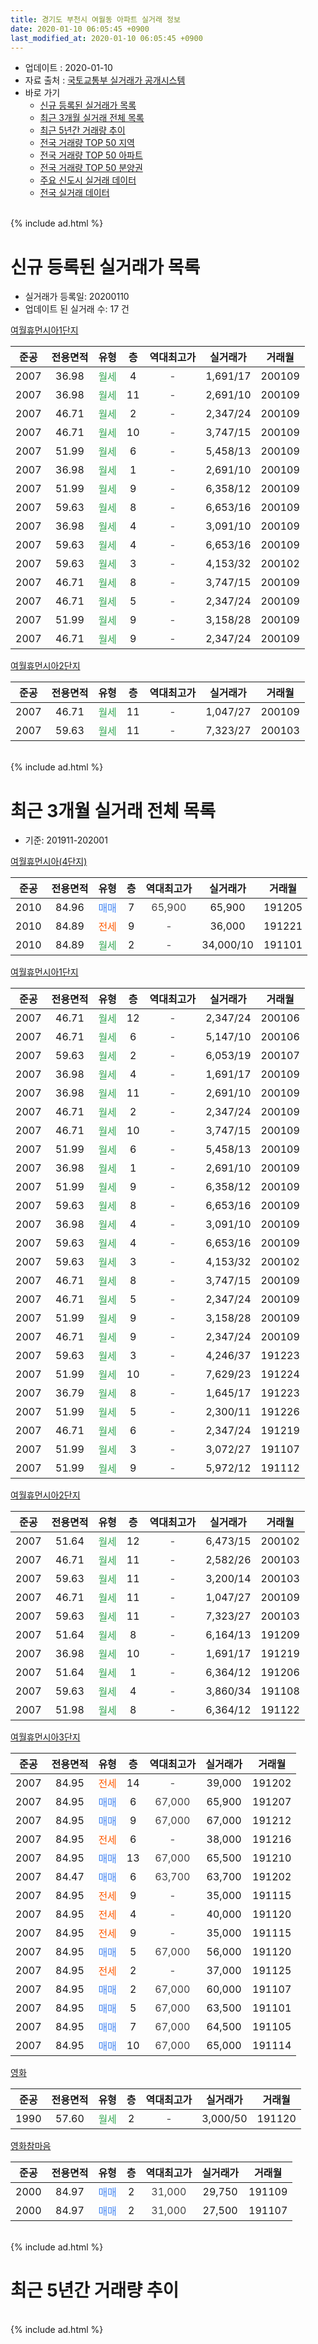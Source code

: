 ```yaml
---
title: 경기도 부천시 여월동 아파트 실거래 정보
date: 2020-01-10 06:05:45 +0900
last_modified_at: 2020-01-10 06:05:45 +0900
---
```


* 업데이트 : 2020-01-10
* 자료 출처 : [국토교통부 실거래가 공개시스템](http://rt.molit.go.kr)
* 바로 가기
    * [신규 등록된 실거래가 목록](#신규-등록된-실거래가-목록)
    * [최근 3개월 실거래 전체 목록](#최근-3개월-실거래-전체-목록)
    * [최근 5년간 거래량 추이](#최근-5년간-거래량-추이)
    * [전국 거래량 TOP 50 지역](https://inasie.github.io/apt-trade-info/최근-3개월-전국에서-가장-거래가-많이-발생한-지역)
    * [전국 거래량 TOP 50 아파트](https://inasie.github.io/apt-trade-info/최근-3개월-전국에서-가장-거래가-많이-발생한-아파트)
    * [전국 거래량 TOP 50 분양권](https://inasie.github.io/apt-trade-info/최근-3개월-전국에서-가장-거래가-많이-발생한-분양권)
    * [주요 신도시 실거래 데이터](https://inasie.github.io/apt-trade-info/주요-신도시)
    * [전국 실거래 데이터](https://inasie.github.io/apt-trade-info/전국)
<br>
{% include ad.html %}
<br>

# 신규 등록된 실거래가 목록
* 실거래가 등록일: 20200110
* 업데이트 된 실거래 수: 17 건


[여월휴먼시아1단지](https://search.naver.com/search.naver?query=%EA%B2%BD%EA%B8%B0%EB%8F%84+%EB%B6%80%EC%B2%9C%EC%8B%9C+%EC%97%AC%EC%9B%94%EB%8F%99+%EC%97%AC%EC%9B%94%ED%9C%B4%EB%A8%BC%EC%8B%9C%EC%95%841%EB%8B%A8%EC%A7%80)

|준공|전용면적|유형|층|역대최고가|실거래가|거래월|
|:---:|:---:|:---:|:---:|:---:|:---:|:---:|
|2007|36.98|<span style="color:#34a853">월세</span>|4|<span style="color:#444444">-</span>|1,691/17|200109|
|2007|36.98|<span style="color:#34a853">월세</span>|11|<span style="color:#444444">-</span>|2,691/10|200109|
|2007|46.71|<span style="color:#34a853">월세</span>|2|<span style="color:#444444">-</span>|2,347/24|200109|
|2007|46.71|<span style="color:#34a853">월세</span>|10|<span style="color:#444444">-</span>|3,747/15|200109|
|2007|51.99|<span style="color:#34a853">월세</span>|6|<span style="color:#444444">-</span>|5,458/13|200109|
|2007|36.98|<span style="color:#34a853">월세</span>|1|<span style="color:#444444">-</span>|2,691/10|200109|
|2007|51.99|<span style="color:#34a853">월세</span>|9|<span style="color:#444444">-</span>|6,358/12|200109|
|2007|59.63|<span style="color:#34a853">월세</span>|8|<span style="color:#444444">-</span>|6,653/16|200109|
|2007|36.98|<span style="color:#34a853">월세</span>|4|<span style="color:#444444">-</span>|3,091/10|200109|
|2007|59.63|<span style="color:#34a853">월세</span>|4|<span style="color:#444444">-</span>|6,653/16|200109|
|2007|59.63|<span style="color:#34a853">월세</span>|3|<span style="color:#444444">-</span>|4,153/32|200102|
|2007|46.71|<span style="color:#34a853">월세</span>|8|<span style="color:#444444">-</span>|3,747/15|200109|
|2007|46.71|<span style="color:#34a853">월세</span>|5|<span style="color:#444444">-</span>|2,347/24|200109|
|2007|51.99|<span style="color:#34a853">월세</span>|9|<span style="color:#444444">-</span>|3,158/28|200109|
|2007|46.71|<span style="color:#34a853">월세</span>|9|<span style="color:#444444">-</span>|2,347/24|200109|

[여월휴먼시아2단지](https://search.naver.com/search.naver?query=%EA%B2%BD%EA%B8%B0%EB%8F%84+%EB%B6%80%EC%B2%9C%EC%8B%9C+%EC%97%AC%EC%9B%94%EB%8F%99+%EC%97%AC%EC%9B%94%ED%9C%B4%EB%A8%BC%EC%8B%9C%EC%95%842%EB%8B%A8%EC%A7%80)

|준공|전용면적|유형|층|역대최고가|실거래가|거래월|
|:---:|:---:|:---:|:---:|:---:|:---:|:---:|
|2007|46.71|<span style="color:#34a853">월세</span>|11|<span style="color:#444444">-</span>|1,047/27|200109|
|2007|59.63|<span style="color:#34a853">월세</span>|11|<span style="color:#444444">-</span>|7,323/27|200103|


<br>
{% include ad.html %}
<br>

# 최근 3개월 실거래 전체 목록
* 기준: 201911-202001


[여월휴먼시아(4단지)](https://search.naver.com/search.naver?query=%EA%B2%BD%EA%B8%B0%EB%8F%84+%EB%B6%80%EC%B2%9C%EC%8B%9C+%EC%97%AC%EC%9B%94%EB%8F%99+%EC%97%AC%EC%9B%94%ED%9C%B4%EB%A8%BC%EC%8B%9C%EC%95%84%284%EB%8B%A8%EC%A7%80%29)

|준공|전용면적|유형|층|역대최고가|실거래가|거래월|
|:---:|:---:|:---:|:---:|:---:|:---:|:---:|
|2010|84.96|<span style="color:#4285f3">매매</span>|7|<span style="color:#444444">65,900</span>|65,900|191205|
|2010|84.89|<span style="color:#ff5a00">전세</span>|9|<span style="color:#444444">-</span>|36,000|191221|
|2010|84.89|<span style="color:#34a853">월세</span>|2|<span style="color:#444444">-</span>|34,000/10|191101|

[여월휴먼시아1단지](https://search.naver.com/search.naver?query=%EA%B2%BD%EA%B8%B0%EB%8F%84+%EB%B6%80%EC%B2%9C%EC%8B%9C+%EC%97%AC%EC%9B%94%EB%8F%99+%EC%97%AC%EC%9B%94%ED%9C%B4%EB%A8%BC%EC%8B%9C%EC%95%841%EB%8B%A8%EC%A7%80)

|준공|전용면적|유형|층|역대최고가|실거래가|거래월|
|:---:|:---:|:---:|:---:|:---:|:---:|:---:|
|2007|46.71|<span style="color:#34a853">월세</span>|12|<span style="color:#444444">-</span>|2,347/24|200106|
|2007|46.71|<span style="color:#34a853">월세</span>|6|<span style="color:#444444">-</span>|5,147/10|200106|
|2007|59.63|<span style="color:#34a853">월세</span>|2|<span style="color:#444444">-</span>|6,053/19|200107|
|2007|36.98|<span style="color:#34a853">월세</span>|4|<span style="color:#444444">-</span>|1,691/17|200109|
|2007|36.98|<span style="color:#34a853">월세</span>|11|<span style="color:#444444">-</span>|2,691/10|200109|
|2007|46.71|<span style="color:#34a853">월세</span>|2|<span style="color:#444444">-</span>|2,347/24|200109|
|2007|46.71|<span style="color:#34a853">월세</span>|10|<span style="color:#444444">-</span>|3,747/15|200109|
|2007|51.99|<span style="color:#34a853">월세</span>|6|<span style="color:#444444">-</span>|5,458/13|200109|
|2007|36.98|<span style="color:#34a853">월세</span>|1|<span style="color:#444444">-</span>|2,691/10|200109|
|2007|51.99|<span style="color:#34a853">월세</span>|9|<span style="color:#444444">-</span>|6,358/12|200109|
|2007|59.63|<span style="color:#34a853">월세</span>|8|<span style="color:#444444">-</span>|6,653/16|200109|
|2007|36.98|<span style="color:#34a853">월세</span>|4|<span style="color:#444444">-</span>|3,091/10|200109|
|2007|59.63|<span style="color:#34a853">월세</span>|4|<span style="color:#444444">-</span>|6,653/16|200109|
|2007|59.63|<span style="color:#34a853">월세</span>|3|<span style="color:#444444">-</span>|4,153/32|200102|
|2007|46.71|<span style="color:#34a853">월세</span>|8|<span style="color:#444444">-</span>|3,747/15|200109|
|2007|46.71|<span style="color:#34a853">월세</span>|5|<span style="color:#444444">-</span>|2,347/24|200109|
|2007|51.99|<span style="color:#34a853">월세</span>|9|<span style="color:#444444">-</span>|3,158/28|200109|
|2007|46.71|<span style="color:#34a853">월세</span>|9|<span style="color:#444444">-</span>|2,347/24|200109|
|2007|59.63|<span style="color:#34a853">월세</span>|3|<span style="color:#444444">-</span>|4,246/37|191223|
|2007|51.99|<span style="color:#34a853">월세</span>|10|<span style="color:#444444">-</span>|7,629/23|191224|
|2007|36.79|<span style="color:#34a853">월세</span>|8|<span style="color:#444444">-</span>|1,645/17|191223|
|2007|51.99|<span style="color:#34a853">월세</span>|5|<span style="color:#444444">-</span>|2,300/11|191226|
|2007|46.71|<span style="color:#34a853">월세</span>|6|<span style="color:#444444">-</span>|2,347/24|191219|
|2007|51.99|<span style="color:#34a853">월세</span>|3|<span style="color:#444444">-</span>|3,072/27|191107|
|2007|51.99|<span style="color:#34a853">월세</span>|9|<span style="color:#444444">-</span>|5,972/12|191112|

[여월휴먼시아2단지](https://search.naver.com/search.naver?query=%EA%B2%BD%EA%B8%B0%EB%8F%84+%EB%B6%80%EC%B2%9C%EC%8B%9C+%EC%97%AC%EC%9B%94%EB%8F%99+%EC%97%AC%EC%9B%94%ED%9C%B4%EB%A8%BC%EC%8B%9C%EC%95%842%EB%8B%A8%EC%A7%80)

|준공|전용면적|유형|층|역대최고가|실거래가|거래월|
|:---:|:---:|:---:|:---:|:---:|:---:|:---:|
|2007|51.64|<span style="color:#34a853">월세</span>|12|<span style="color:#444444">-</span>|6,473/15|200102|
|2007|46.71|<span style="color:#34a853">월세</span>|11|<span style="color:#444444">-</span>|2,582/26|200103|
|2007|59.63|<span style="color:#34a853">월세</span>|11|<span style="color:#444444">-</span>|3,200/14|200103|
|2007|46.71|<span style="color:#34a853">월세</span>|11|<span style="color:#444444">-</span>|1,047/27|200109|
|2007|59.63|<span style="color:#34a853">월세</span>|11|<span style="color:#444444">-</span>|7,323/27|200103|
|2007|51.64|<span style="color:#34a853">월세</span>|8|<span style="color:#444444">-</span>|6,164/13|191209|
|2007|36.98|<span style="color:#34a853">월세</span>|10|<span style="color:#444444">-</span>|1,691/17|191219|
|2007|51.64|<span style="color:#34a853">월세</span>|1|<span style="color:#444444">-</span>|6,364/12|191206|
|2007|59.63|<span style="color:#34a853">월세</span>|4|<span style="color:#444444">-</span>|3,860/34|191108|
|2007|51.98|<span style="color:#34a853">월세</span>|8|<span style="color:#444444">-</span>|6,364/12|191122|

[여월휴먼시아3단지](https://search.naver.com/search.naver?query=%EA%B2%BD%EA%B8%B0%EB%8F%84+%EB%B6%80%EC%B2%9C%EC%8B%9C+%EC%97%AC%EC%9B%94%EB%8F%99+%EC%97%AC%EC%9B%94%ED%9C%B4%EB%A8%BC%EC%8B%9C%EC%95%843%EB%8B%A8%EC%A7%80)

|준공|전용면적|유형|층|역대최고가|실거래가|거래월|
|:---:|:---:|:---:|:---:|:---:|:---:|:---:|
|2007|84.95|<span style="color:#ff5a00">전세</span>|14|<span style="color:#444444">-</span>|39,000|191202|
|2007|84.95|<span style="color:#4285f3">매매</span>|6|<span style="color:#444444">67,000</span>|65,900|191207|
|2007|84.95|<span style="color:#4285f3">매매</span>|9|<span style="color:#444444">67,000</span>|67,000|191212|
|2007|84.95|<span style="color:#ff5a00">전세</span>|6|<span style="color:#444444">-</span>|38,000|191216|
|2007|84.95|<span style="color:#4285f3">매매</span>|13|<span style="color:#444444">67,000</span>|65,500|191210|
|2007|84.47|<span style="color:#4285f3">매매</span>|6|<span style="color:#444444">63,700</span>|63,700|191202|
|2007|84.95|<span style="color:#ff5a00">전세</span>|9|<span style="color:#444444">-</span>|35,000|191115|
|2007|84.95|<span style="color:#ff5a00">전세</span>|4|<span style="color:#444444">-</span>|40,000|191120|
|2007|84.95|<span style="color:#ff5a00">전세</span>|9|<span style="color:#444444">-</span>|35,000|191115|
|2007|84.95|<span style="color:#4285f3">매매</span>|5|<span style="color:#444444">67,000</span>|56,000|191120|
|2007|84.95|<span style="color:#ff5a00">전세</span>|2|<span style="color:#444444">-</span>|37,000|191125|
|2007|84.95|<span style="color:#4285f3">매매</span>|2|<span style="color:#444444">67,000</span>|60,000|191107|
|2007|84.95|<span style="color:#4285f3">매매</span>|5|<span style="color:#444444">67,000</span>|63,500|191101|
|2007|84.95|<span style="color:#4285f3">매매</span>|7|<span style="color:#444444">67,000</span>|64,500|191105|
|2007|84.95|<span style="color:#4285f3">매매</span>|10|<span style="color:#444444">67,000</span>|65,000|191114|


<script async src="//pagead2.googlesyndication.com/pagead/js/adsbygoogle.js"></script>
<!-- 기본 -->
<ins class="adsbygoogle"
     style="display:block"
     data-ad-client="ca-pub-2446590836940007"
     data-ad-slot="1659523306"
     data-ad-format="auto"
     data-full-width-responsive="true"></ins>
<script>
(adsbygoogle = window.adsbygoogle || []).push({});
</script>


[영화](https://search.naver.com/search.naver?query=%EA%B2%BD%EA%B8%B0%EB%8F%84+%EB%B6%80%EC%B2%9C%EC%8B%9C+%EC%97%AC%EC%9B%94%EB%8F%99+%EC%98%81%ED%99%94)

|준공|전용면적|유형|층|역대최고가|실거래가|거래월|
|:---:|:---:|:---:|:---:|:---:|:---:|:---:|
|1990|57.60|<span style="color:#34a853">월세</span>|2|<span style="color:#444444">-</span>|3,000/50|191120|

[영화참마음](https://search.naver.com/search.naver?query=%EA%B2%BD%EA%B8%B0%EB%8F%84+%EB%B6%80%EC%B2%9C%EC%8B%9C+%EC%97%AC%EC%9B%94%EB%8F%99+%EC%98%81%ED%99%94%EC%B0%B8%EB%A7%88%EC%9D%8C)

|준공|전용면적|유형|층|역대최고가|실거래가|거래월|
|:---:|:---:|:---:|:---:|:---:|:---:|:---:|
|2000|84.97|<span style="color:#4285f3">매매</span>|2|<span style="color:#444444">31,000</span>|29,750|191109|
|2000|84.97|<span style="color:#4285f3">매매</span>|2|<span style="color:#444444">31,000</span>|27,500|191107|


<br>
{% include ad.html %}
<br>

# 최근 5년간 거래량 추이


<div style="width:100%;">
    <canvas id="deal_progress" height="200"></canvas>
</div>

<script>
new Chart(document.getElementById("deal_progress"), {
    type: 'line',
    data: {
        labels: ['201501','201502','201503','201504','201505','201506','201507','201508','201509','201510','201511','201512','201601','201602','201603','201604','201605','201606','201607','201608','201609','201610','201611','201612','201701','201702','201703','201704','201705','201706','201707','201708','201709','201710','201711','201712','201801','201802','201803','201804','201805','201806','201807','201808','201809','201810','201811','201812','201901','201902','201903','201904','201905','201906','201907','201908','201909','201910','201911','201912','202001'],
        datasets: [{
            label: '매매',
            pointRadius: 1,
            data: [14, 11, 23, 15, 13, 26, 15, 11, 17, 13, 3, 10, 0, 13, 9, 17, 17, 10, 12, 20, 11, 15, 5, 7, 7, 12, 13, 9, 10, 18, 9, 9, 11, 13, 8, 9, 11, 11, 18, 6, 10, 8, 6, 14, 9, 5, 5, 4, 5, 5, 5, 3, 3, 10, 10, 12, 11, 6, 7, 5, 0],
            borderColor: "rgba(255, 201, 14, 1)",
            backgroundColor: "rgba(255, 201, 14, 0.5)",
            fill: false,
            lineTension: 0
        },{
            label: '전월세',
            pointRadius: 1,
            data: [12, 12, 13, 15, 8, 4, 10, 12, 6, 14, 15, 38, 124, 23, 23, 17, 17, 22, 15, 9, 12, 10, 22, 8, 19, 12, 13, 14, 12, 9, 10, 16, 17, 14, 13, 8, 84, 26, 23, 15, 17, 9, 18, 13, 14, 6, 8, 12, 16, 3, 7, 3, 14, 10, 8, 15, 9, 14, 10, 11, 23],
            borderColor: "rgba(0, 141, 185, 1)",
            backgroundColor: "rgba(0, 141, 185, 0.5)",
            fill: false,
            lineTension: 0
        }
        ]
    },
    options: {
        responsive: true,
        title: {
            display: false
        },
        tooltips: {
            mode: 'index',
            intersect: false
        },
        hover: {
            mode: 'nearest',
            intersect: true
        },
        scales: {
            xAxes: [{
                display: true,
                scaleLabel: {
                    display: true,
                    labelString: '년/월'
                }
            }],
            yAxes: [{
                display: true,
                ticks: {
                    suggestedMin: 0,
                },
                scaleLabel: {
                    display: true,
                    labelString: '실거래 수'
                }
            }]
        }
    }
});

</script>


<br>
{% include ad.html %}
<br>

